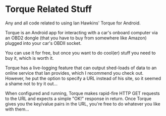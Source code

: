 # Torque Related Stuff

Any and all code related to using Ian Hawkins' Torque for Android.

Torque is an Android app for interacting with a car's onboard computer via an OBD2 dongle (that you have to buy from somewhere like Amazon) plugged into your car's OBDII socket.

You can use it for free, but once you want to do cool(er) stuff you need to buy it, which is worth it.

Torque has a live-logging feature that can output shed-loads of data to an online service that Ian provides, which I recommend you check out. However, he put the option to specify a URL instead of his site, so it seemed a shame not to try it out...

When configured and running, Torque makes rapid-fire HTTP GET requests to the URL and expects a simple "OK!" response in return. Once Torque gives you the key/value pairs in the URL, you're free to do whatever you like with them...

